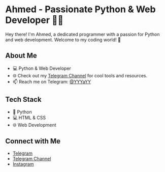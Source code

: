 # Ahmed - Passionate Python & Web Developer 👨‍💻

Hey there! I'm Ahmed, a dedicated programmer with a passion for Python and web development. Welcome to my coding world! 🚀

## About Me
- 💻 Python & Web Developer
- 🌐 Check out my [Telegram Channel](https://t.me/ahmedtools) for cool tools and resources.
- 📫 Reach me on Telegram: [@YYYaYY](https://t.me/YYYaYY)

## Tech Stack
- 🐍 Python
- 💻 HTML & CSS
- 🌐 Web Development

## Connect with Me
- [Telegram](https://t.me/YYYaYY)
- [Telegram Channel](https://t.me/ahmedtools)
- [Instagram](https://www.instagram.com/ic7rta/)

